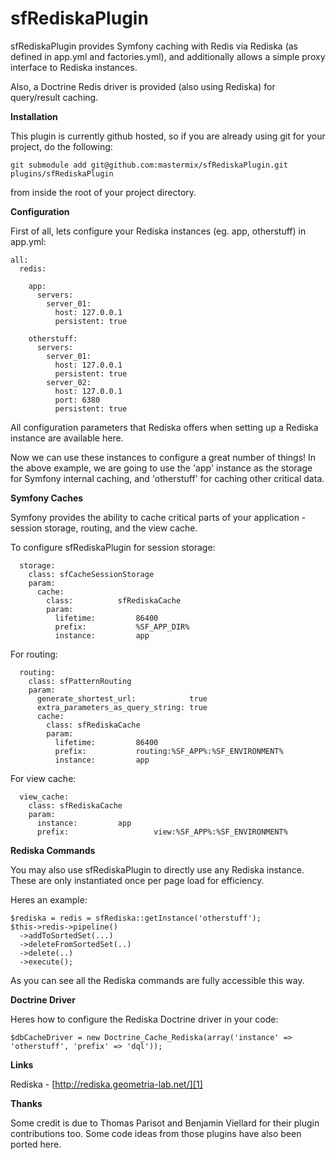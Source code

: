 sfRediskaPlugin
============
 
sfRediskaPlugin provides Symfony caching with Redis via Rediska (as defined in app.yml and factories.yml), and additionally allows a simple proxy interface to Rediska instances.
 
Also, a Doctrine Redis driver is provided (also using Rediska) for query/result caching.

**Installation**

This plugin is currently github hosted, so if you are already using git for your project, do the following:

`git submodule add git@github.com:mastermix/sfRediskaPlugin.git plugins/sfRediskaPlugin`

from inside the root of your project directory.

**Configuration**

First of all, lets configure your Rediska instances (eg. app, otherstuff) in app.yml:


    all:
      redis:

        app:
          servers:
            server_01:
              host: 127.0.0.1
              persistent: true 
    
        otherstuff: 
          servers:
            server_01:
              host: 127.0.0.1
              persistent: true          
            server_02:
              host: 127.0.0.1
              port: 6380
              persistent: true  

All configuration parameters that Rediska offers when setting up a Rediska instance are available here.

Now we can use these instances to configure a great number of things!
In the above example, we are going to use the 'app' instance as the storage for Symfony internal caching, and 'otherstuff' for caching other critical data.

**Symfony Caches**

Symfony provides the ability to cache critical parts of your application - session storage, routing, and the view cache.

To configure sfRediskaPlugin for session storage:

      storage:
        class: sfCacheSessionStorage
        param:
          cache:
            class:			sfRediskaCache        
            param:
              lifetime:			86400
              prefix:			%SF_APP_DIR%
              instance:			app

For routing:

      routing:
        class: sfPatternRouting
        param:
          generate_shortest_url:            true
          extra_parameters_as_query_string: true
          cache: 
            class: sfRediskaCache
            param:
              lifetime:			86400
              prefix:			routing:%SF_APP%:%SF_ENVIRONMENT%
              instance:			app      

For view cache:

      view_cache:
        class: sfRediskaCache
        param:
          instance:			app    
          prefix:	                view:%SF_APP%:%SF_ENVIRONMENT%

**Rediska Commands**

You may also use sfRediskaPlugin to directly use any Rediska instance.
These are only instantiated once per page load for efficiency.

Heres an example:

    $rediska = redis = sfRediska::getInstance('otherstuff');
    $this->redis->pipeline()
      ->addToSortedSet(...)
      ->deleteFromSortedSet(..)
      ->delete(..)
      ->execute();

As you can see all the Rediska commands are fully accessible this way.

**Doctrine Driver**

Heres how to configure the Rediska Doctrine driver in your code:

    $dbCacheDriver = new Doctrine_Cache_Rediska(array('instance' => 'otherstuff', 'prefix' => 'dql'));

**Links**

Rediska - [http://rediska.geometria-lab.net/][1]

  [1]: http://rediska.geometria-lab.net/

**Thanks**

Some credit is due to Thomas Parisot and Benjamin Viellard for their plugin contributions too. Some code ideas from those plugins have also been ported here.